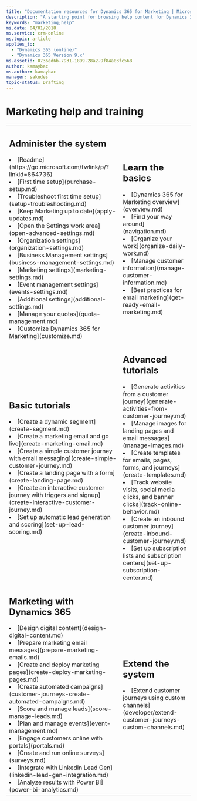 ```yaml
---
title: "Documentation resources for Dynamics 365 for Marketing | Microsoft Docs"
description: "A starting point for browsing help content for Dynamics 365 for Marketing."
keywords: "marketing;help"
ms.date: 04/01/2018
ms.service: crm-online
ms.topic: article
applies_to:
  - "Dynamics 365 (online)"
  - "Dynamics 365 Version 9.x"
ms.assetid: 0736ed6b-7931-1899-28a2-9f84a03fc568
author: kamaybac
ms.author: kamaybac
manager: sakudes
topic-status: Drafting
---
```


# Marketing help and training

<table>

<tr><td>

<h2>Administer the system</h2>
<li>[Readme](https://go.microsoft.com/fwlink/p/?linkid=864736)</li>
<li>[First time setup](purchase-setup.md)</li>
<li>[Troubleshoot first time setup](setup-troubleshooting.md)</li>
<li>[Keep Marketing up to date](apply-updates.md)</li>
<li>[Open the Settings work area](open-advanced-settings.md)</li>
<li>[Organization settings](organization-settings.md)</li>
<li>[Business Management settings](business-management-settings.md)</li>
<li>[Marketing settings](marketing-settings.md)</li>
<li>[Event management settings](events-settings.md)</li>
<li>[Additional settings](additional-settings.md)</li>
<li>[Manage your quotas](quota-management.md)</li>
<li>[Customize Dynamics 365 for Marketing](customize.md)</li>

</td><td>

<h2>Learn the basics</h2>
<li>[Dynamics 365 for Marketing overview](overview.md)</li>
<li>[Find your way around](navigation.md)</li>
<li>[Organize your work](organize-daily-work.md)</li>
<li>[Manage customer information](manage-customer-information.md)</li>
<li>[Best practices for email marketing](get-ready-email-marketing.md)</li>

</td></tr>
<tr><td>

<h2>Basic tutorials</h2>
<li>[Create a dynamic segment](create-segment.md)</li>
<li>[Create a marketing email and go live](create-marketing-email.md)</li>
<li>[Create a simple customer journey with email messaging](create-simple-customer-journey.md)</li>
<li>[Create a landing page with a form](create-landing-page.md)</li>
<li>[Create an interactive customer journey with triggers and signup](create-interactive-customer-journey.md)</li>
<li>[Set up automatic lead generation and scoring](set-up-lead-scoring.md)</li>

</td><td>

<h2>Advanced tutorials</h2>
<li>[Generate activities from a customer journey](generate-activities-from-customer-journey.md)</li>
<li>[Manage images for landing pages and email messages](manage-images.md)</li>
<li>[Create templates for emails, pages, forms, and journeys](create-templates.md)</li>
<li>[Track website visits, social media clicks, and banner clicks](track-online-behavior.md)</li>
<li>[Create an inbound customer journey](create-inbound-customer-journey.md)</li>
<li>[Set up subscription lists and subscription centers](set-up-subscription-center.md)</li>

</td></tr>

<tr><td>
<h2>Marketing with Dynamics 365</h2>
<li>[Design digital content](design-digital-content.md)</li>
<li>[Prepare marketing email messages](prepare-marketing-emails.md)</li>
<li>[Create and deploy marketing pages](create-deploy-marketing-pages.md)</li>
<li>[Create automated campaigns](customer-journeys-create-automated-campaigns.md)</li>
<li>[Score and manage leads](score-manage-leads.md)</li>
<li>[Plan and manage events](event-management.md)</li>
<li>[Engage customers online with portals](portals.md)</li>
<li>[Create and run online surveys](surveys.md)</li>
<li>[Integrate with LinkedIn Lead Gen](linkedin-lead-gen-integration.md)</li>
<li>[Analyze results with Power BI](power-bi-analytics.md)</li>
</td><td>

<h2>Extend the system</h2>
<li>[Extend customer journeys using custom channels](developer/extend-customer-journeys-custom-channels.md)</li>
</td></tr>
</table>
